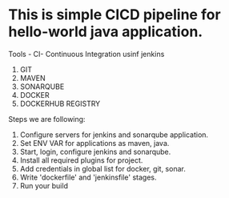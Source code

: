 # This is simple CICD pipeline for hello-world java application.
Tools -
CI- Continuous Integration usinf jenkins
1. GIT
2. MAVEN
3. SONARQUBE
4. DOCKER
5. DOCKERHUB REGISTRY

Steps we are following:
1. Configure servers for jenkins and sonarqube application.
2. Set ENV VAR for applications as maven, java.   
3. Start, login, configure jenkins and sonarqube.
4. Install all required plugins for project.
5. Add credentials in global list for docker, git, sonar.
6. Write 'dockerfile' and 'jenkinsfile' stages.
7. Run your build  
